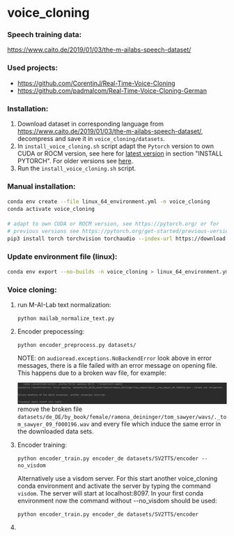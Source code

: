 # voice_cloning

### Speech training data: 
https://www.caito.de/2019/01/03/the-m-ailabs-speech-dataset/

### Used projects:
* https://github.com/CorentinJ/Real-Time-Voice-Cloning
* https://github.com/padmalcom/Real-Time-Voice-Cloning-German


### Installation:

1. Download dataset in corresponding language from https://www.caito.de/2019/01/03/the-m-ailabs-speech-dataset/, 
decompress and save it in `voice_cloning/datasets`. 
2. In `install_voice_cloning.sh` script 
adapt the `Pytorch` version to own CUDA or ROCM
version, see here for [latest version](https://pytorch.org/) in section "INSTALL PYTORCH". For older versions see 
[here](https://pytorch.org/get-started/previous-versions/).
3. Run the `install_voice_cloning.sh` script. 
 
### Manual installation:
```bash
conda env create --file linux_64_environment.yml -n voice_cloning
conda activate voice_cloning

# adapt to own CUDA or ROCM version, see https://pytorch.org/ or for 
# previous versions see https://pytorch.org/get-started/previous-versions/
pip3 install torch torchvision torchaudio --index-url https://download.pytorch.org/whl/rocm5.4.2
```

### Update environment file (linux):
```bash
conda env export --no-builds -n voice_cloning > linux_64_environment.yml
```

### Voice cloning:

1. run M-AI-Lab text normalization:
    ```
    python mailab_normalize_text.py
    ```
2. Encoder prepocessing:
    ```
    python encoder_preprocess.py datasets/
    ```
   NOTE: on `audioread.exceptions.NoBackendError` look above in error messages, there is a 
   file failed with an error message on opening file. This happens due to a broken wav file, for example: 
   
   ![](assets/screenshot_no_backend_error.png)
   remove the broken file `datasets/de_DE/by_book/female/ramona_deininger/tom_sawyer/wavs/._tom_sawyer_09_f000196.wav` and 
   every file which induce the same error in the downloaded data sets.

3. Encoder training:
    ```
    python encoder_train.py encoder_de datasets/SV2TTS/encoder --no_visdom
    ```
   Alternatively use a visdom server. For this start another voice_cloning conda environment and 
   activate the server by typing the command `visdom`. The server will start at localhost:8097.
   In your first conda environment now the command without --no_visdom should be used:
    ```
    python encoder_train.py encoder_de datasets/SV2TTS/encoder
    ```
4. 

